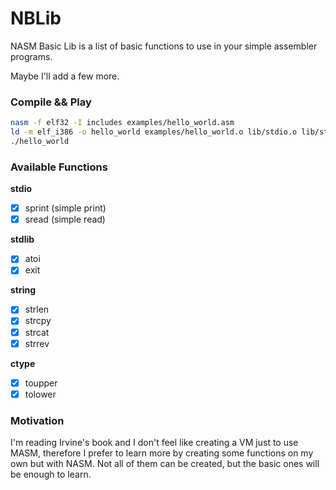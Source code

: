 # NBLib

NASM Basic Lib is a list of basic functions to use in your simple assembler programs. 

Maybe I'll add a few more.

### Compile && Play

```bash
nasm -f elf32 -I includes examples/hello_world.asm
ld -m elf_i386 -o hello_world examples/hello_world.o lib/stdio.o lib/stdlib.o
./hello_world
```

### Available Functions

**stdio**
- [x] sprint (simple print) 
- [x] sread (simple read)

**stdlib**
- [x] atoi 
- [x] exit

**string**
- [x] strlen
- [x] strcpy
- [x] strcat
- [x] strrev

**ctype**

- [x] toupper
- [x] tolower

### Motivation

I'm reading Irvine's book and I don't feel like creating a VM just to use MASM, therefore I prefer to learn more by creating some functions on my own but with NASM. Not all of them can be created, but the basic ones will be enough to learn.
